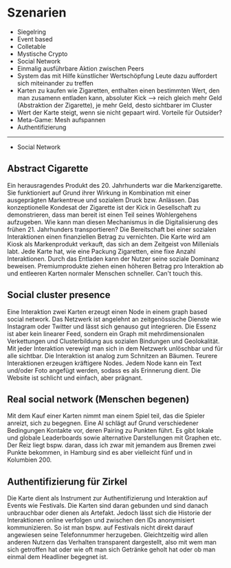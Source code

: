 # Szenarien

* Siegelring
* Event based
* Colletable
* Mystische Crypto
* Social Network
* Einmalig ausführbare Aktion zwischen Peers
* System das mit Hilfe künstlicher Wertschöpfung Leute dazu auffordert sich miteinander zu treffen
* Karten zu kaufen wie Zigaretten, enthalten einen bestimmten Wert, den man zusamenn entladen kann, absoluter Kick --> reich gleich mehr Geld (Abstraktion der Zigarette), je mehr Geld, desto sichtbarer im Cluster
* Wert der Karte steigt, wenn sie nicht gepaart wird. Vorteile für Outsider?
* Meta-Game: Mesh aufspannen
* Authentifizierung

----

* Social Network

## Abstract Cigarette
Ein herausragendes Produkt des 20. Jahrhunderts war die Markenzigarette. Sie funktioniert auf Grund ihrer Wirkung in Kombination mit einer ausgeprägten Markentreue und sozialem Druck bzw. Anlässen. Das konzeptionelle Kondesat der Zigarette ist der Kick in Gesellschaft zu demonstrieren, dass man bereit ist einen Teil seines Wohlergehens aufzugeben. Wie kann man diesen Mechanismus in die Digitalisierung des frühen 21. Jahrhunders transportieren? Die Bereitschaft bei einer sozialen Interaktionen einen finanziellen Betrag zu vernichten. Die Karte wird am Kiosk als Markenprodukt verkauft, das sich an dem Zeitgeist von Millenials labt. Jede Karte hat, wie eine Packung Zigaretten, eine fixe Anzahl Interaktionen. Durch das Entladen kann der Nutzer seine soziale Dominanz beweisen. Premiumprodukte ziehen einen höheren Betrag pro Interaktion ab und entleeren Karten normaler Menschen schneller. Can't touch this.

## Social cluster presence
Eine Interaktion zwei Karten erzeugt einen Node in einem graph based social network. Das Netzwerk ist angelehnt an zeitgenössische Dienste wie Instagram oder Twitter und lässt sich genauso gut integrieren. Die Essenz ist aber kein linearer Feed, sondern ein Graph mit mehrdimensionalen Verkettungen und Clusterbildung aus sozialen Bindungen und Geolokalität. Mit jeder Interaktion verewigt man sich in dem Netzwerk unlöschbar und für alle sichtbar. Die Interaktion ist analog zum Schnitzen an Bäumen. Teurere Interaktionen erzeugen kräftigere Nodes. Jedem Node kann ein Text und/oder Foto angefügt werden, sodass es als Erinnerung dient. Die Website ist schlicht und einfach, aber prägnant.

## Real social network (Menschen begenen)
Mit dem Kauf einer Karten nimmt man einem Spiel teil, das die Spieler anreizt, sich zu begegnen. Eine AI schlägt auf Grund verschiedener Bedingungen Kontakte vor, deren Pairing zu Punkten führt. Es gibt lokale und globale Leaderboards sowie alternative Darstellungen mit Graphen etc. Der Reiz liegt bspw. daran, dass ich zwar mit jemandem aus Bremen zwei Punkte bekommen, in Hamburg sind es aber vielleicht fünf und in Kolumbien 200.

## Authentifizierung für Zirkel
Die Karte dient als Instrument zur Authentifizierung und Interaktion auf Events wie Festivals. Die Karten sind daran gebunden und sind danach unbrauchbar oder dienen als Artefakt. Jedoch lässt sich die Historie der Interaktionen online verfolgen und zwischen den IDs anonymisiert kommunizieren. So ist man bspw. auf Festivals nicht direkt darauf angewiesen seine Telefonnummer herzugeben. Gleichtzeitig wird allen anderen Nutzern das Verhalten transparent dargestellt, also mit wem man sich getroffen hat oder wie oft man sich Getränke geholt hat oder ob man einmal dem Headliner begegnet ist.

